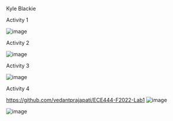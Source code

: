 Kyle Blackie

Activity 1

![image](https://user-images.githubusercontent.com/22103819/190865146-5cbd142b-375b-4706-946f-6d9db05d95f1.png)

Activity 2

![image](https://user-images.githubusercontent.com/22103819/190865389-6d4f3632-4c08-4af1-84a2-f348322ab979.png)

Activity 3

![image](https://user-images.githubusercontent.com/22103819/190865868-87054eda-acdf-4795-a97b-23d752243d81.png)

Activity 4

https://github.com/vedantprajapati/ECE444-F2022-Lab1
![image](https://user-images.githubusercontent.com/22103819/190869505-f2f5367f-d611-41b2-98be-0db98f4b4ed9.png)

![image](https://user-images.githubusercontent.com/22103819/191369120-c4a55641-402e-4df9-8ed6-021cf71bfbb4.png)
